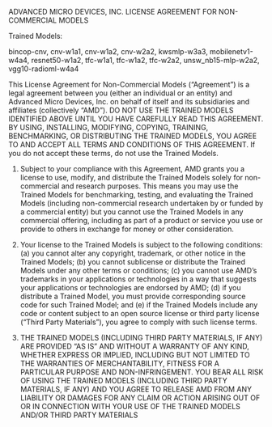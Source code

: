 ADVANCED MICRO DEVICES, INC. 
LICENSE AGREEMENT FOR NON-COMMERCIAL MODELS 

Trained Models: 

bincop-cnv, cnv-w1a1, cnv-w1a2, cnv-w2a2, kwsmlp-w3a3, mobilenetv1-w4a4, resnet50-w1a2, tfc-w1a1, tfc-w1a2, tfc-w2a2, unsw_nb15-mlp-w2a2, vgg10-radioml-w4a4

This License Agreement for Non-Commercial Models (“Agreement”) is a legal agreement between you (either an individual or an entity) and Advanced Micro Devices, Inc. on behalf of itself and its subsidiaries and affiliates (collectively “AMD”). DO NOT USE THE TRAINED MODELS IDENTIFIED ABOVE UNTIL YOU HAVE CAREFULLY READ THIS AGREEMENT. BY USING, INSTALLING, MODIFYING, COPYING, TRAINING, BENCHMARKING, OR DISTRIBUTING THE TRAINED MODELS, YOU AGREE TO AND ACCEPT ALL TERMS AND CONDITIONS OF THIS AGREEMENT. If you do not accept these terms, do not use the Trained Models. 

1. Subject to your compliance with this Agreement, AMD grants you a license to use, modify, and distribute the Trained Models solely for non-commercial and research purposes. This means you may use the Trained Models for benchmarking, testing, and evaluating the Trained Models (including non-commercial research undertaken by or funded by a commercial entity) but you cannot use the Trained Models in any commercial offering, including as part of a product or service you use or provide to others in exchange for money or other consideration. 

2. Your license to the Trained Models is subject to the following conditions: (a) you cannot alter any copyright, trademark, or other notice in the Trained Models; (b) you cannot sublicense or distribute the Trained Models under any other terms or conditions; (c) you cannot use AMD’s trademarks in your applications or technologies in a way that suggests your applications or technologies are endorsed by AMD; (d) if you distribute a Trained Model, you must provide corresponding source code for such Trained Model; and (e) if the Trained Models include any code or content subject to an open source license or third party license (“Third Party Materials”), you agree to comply with such license terms. 

3. THE TRAINED MODELS (INCLUDING THIRD PARTY MATERIALS, IF ANY) ARE PROVIDED “AS IS” AND WITHOUT A WARRANTY OF ANY KIND, WHETHER EXPRESS OR IMPLIED, INCLUDING BUT NOT LIMITED TO THE WARRANTIES OF MERCHANTABILITY, FITNESS FOR A PARTICULAR PURPOSE AND NON-INFRINGEMENT. YOU BEAR ALL RISK OF USING THE TRAINED MODELS (INCLUDING THIRD PARTY MATERIALS, IF ANY) AND YOU AGREE TO RELEASE AMD FROM ANY LIABILITY OR DAMAGES FOR ANY CLAIM OR ACTION ARISING OUT OF OR IN CONNECTION WITH YOUR USE OF THE TRAINED MODELS AND/OR THIRD PARTY MATERIALS
